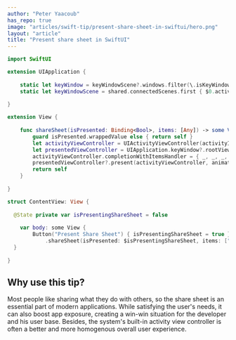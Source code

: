 ```yaml
---
author: "Peter Yaacoub"
has_repo: true
image: "articles/swift-tip/present-share-sheet-in-swiftui/hero.png"
layout: "article"
title: "Present share sheet in SwiftUI"
---
```


```swift
import SwiftUI

extension UIApplication {
	
	static let keyWindow = keyWindowScene?.windows.filter(\.isKeyWindow).first
	static let keyWindowScene = shared.connectedScenes.first { $0.activationState == .foregroundActive } as? UIWindowScene
	
}

extension View {
	
	func shareSheet(isPresented: Binding<Bool>, items: [Any]) -> some View {
		guard isPresented.wrappedValue else { return self }
		let activityViewController = UIActivityViewController(activityItems: items, applicationActivities: nil)
		let presentedViewController = UIApplication.keyWindow?.rootViewController?.presentedViewController ?? UIApplication.keyWindow?.rootViewController
		activityViewController.completionWithItemsHandler = { _, _, _, _ in isPresented.wrappedValue = false }
		presentedViewController?.present(activityViewController, animated: true)
		return self
	}
	
}

struct ContentView: View {
	
  @State private var isPresentingShareSheet = false
	
	var body: some View {
		Button("Present Share Sheet") { isPresentingShareSheet = true }
			.shareSheet(isPresented: $isPresentingShareSheet, items: ["Share me!"])
  }
	
}
```

## Why use this tip?

Most people like sharing what they do with others, so the share sheet is an essential part of modern applications. While satisfying the user's needs, it can also boost app exposure, creating a win-win situation for the developer and his user base. Besides, the system's built-in activity view controller is often a better and more homogenous overall user experience.
